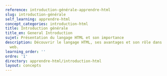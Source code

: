 ```yaml
---
reference: introduction-générale-apprendre-html
slug: introduction-générale
self_learning: apprendre-html
concept_categories: introduction-html
title: Introduction générale
title_en: General Introduction
sujet: Présentation du langage HTML et son importance
description: Découvrir le langage HTML, ses avantages et son rôle dans le développement
  web.
learning_order: ''
ordre: '1'
directory: apprendre-html/introduction-html
layout: concepts
---
```


